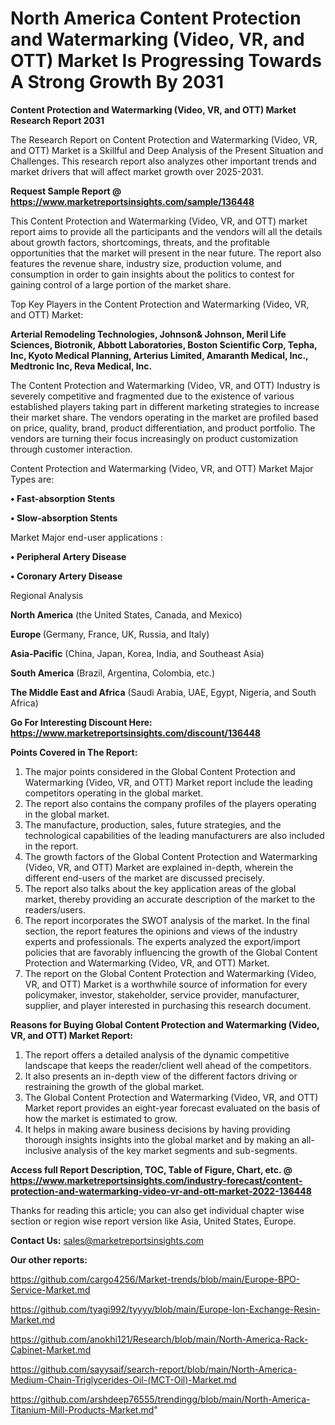 # North America Content Protection and Watermarking (Video, VR, and OTT) Market Is Progressing Towards A Strong Growth By 2031

<strong>Content Protection and Watermarking (Video, VR, and OTT) Market Research Report 2031</strong>

The Research Report on Content Protection and Watermarking (Video, VR, and OTT) Market is a Skillful and Deep Analysis of the Present Situation and Challenges. This research report also analyzes other important trends and market drivers that will affect market growth over 2025-2031.

<strong>Request Sample Report @ <a href=https://www.marketreportsinsights.com/sample/136448>https://www.marketreportsinsights.com/sample/136448</a></strong>

This Content Protection and Watermarking (Video, VR, and OTT) market report aims to provide all the participants and the vendors will all the details about growth factors, shortcomings, threats, and the profitable opportunities that the market will present in the near future. The report also features the revenue share, industry size, production volume, and consumption in order to gain insights about the politics to contest for gaining control of a large portion of the market share.

Top Key Players in the Content Protection and Watermarking (Video, VR, and OTT) Market:

<strong>Arterial Remodeling Technologies, Johnson& Johnson, Meril Life Sciences, Biotronik, Abbott Laboratories, Boston Scientific Corp, Tepha, Inc, Kyoto Medical Planning, Arterius Limited, Amaranth Medical, Inc., Medtronic Inc, Reva Medical, Inc.</strong>

The Content Protection and Watermarking (Video, VR, and OTT) Industry is severely competitive and fragmented due to the existence of various established players taking part in different marketing strategies to increase their market share. The vendors operating in the market are profiled based on price, quality, brand, product differentiation, and product portfolio. The vendors are turning their focus increasingly on product customization through customer interaction.

Content Protection and Watermarking (Video, VR, and OTT) Market Major Types are:

<strong>• Fast-absorption Stents

• Slow-absorption Stents</strong>

Market Major end-user applications :

<strong>• Peripheral Artery Disease

• Coronary Artery Disease</strong>

Regional Analysis

</u><strong><b>North America</b></strong> (the United States, Canada, and Mexico)

<strong><b>Europe </b></strong>(Germany, France, UK, Russia, and Italy)

<strong><b>Asia-Pacific</b></strong> (China, Japan, Korea, India, and Southeast Asia)

<strong><b>South America</b></strong> (Brazil, Argentina, Colombia, etc.)

<strong><b>The Middle East and Africa</b></strong> (Saudi Arabia, UAE, Egypt, Nigeria, and South Africa)

<strong>Go For Interesting Discount Here: <a href=https://www.marketreportsinsights.com/discount/136448>https://www.marketreportsinsights.com/discount/136448</a></strong>

<strong>Points Covered in The Report:</strong>
<ol>
  <li>The major points considered in the Global Content Protection and Watermarking (Video, VR, and OTT) Market report include the leading competitors operating in the global market.</li>
  <li>The report also contains the company profiles of the players operating in the global market.</li>
  <li>The manufacture, production, sales, future strategies, and the technological capabilities of the leading manufacturers are also included in the report.</li>
  <li>The growth factors of the Global Content Protection and Watermarking (Video, VR, and OTT) Market are explained in-depth, wherein the different end-users of the market are discussed precisely.</li>
  <li>The report also talks about the key application areas of the global market, thereby providing an accurate description of the market to the readers/users.</li>
  <li>The report incorporates the SWOT analysis of the market. In the final section, the report features the opinions and views of the industry experts and professionals. The experts analyzed the export/import policies that are favorably influencing the growth of the Global Content Protection and Watermarking (Video, VR, and OTT) Market.</li>
  <li>The report on the Global Content Protection and Watermarking (Video, VR, and OTT) Market is a worthwhile source of information for every policymaker, investor, stakeholder, service provider, manufacturer, supplier, and player interested in purchasing this research document.</li>
</ol>
<strong>Reasons for Buying Global Content Protection and Watermarking (Video, VR, and OTT) Market Report:</strong>

<ol>
  <li>The report offers a detailed analysis of the dynamic competitive landscape that keeps the reader/client well ahead of the competitors.</li>
  <li>It also presents an in-depth view of the different factors driving or restraining the growth of the global market.</li>
  <li>The Global Content Protection and Watermarking (Video, VR, and OTT) Market report provides an eight-year forecast evaluated on the basis of how the market is estimated to grow.</li>
  <li>It helps in making aware business decisions by having providing thorough insights insights into the global market and by making an all-inclusive analysis of the key market segments and sub-segments.</li>
</ol>
<strong>Access full Report Description, TOC, Table of Figure, Chart, etc. @ <a href=https://www.marketreportsinsights.com/industry-forecast/content-protection-and-watermarking-video-vr-and-ott-market-2022-136448>https://www.marketreportsinsights.com/industry-forecast/content-protection-and-watermarking-video-vr-and-ott-market-2022-136448</a></strong>


Thanks for reading this article; you can also get individual chapter wise section or region wise report version like Asia, United States, Europe.

<strong>Contact Us:</strong>
sales@marketreportsinsights.com

<strong>Our other reports:</strong>

<a href=https://github.com/cargo4256/Market-trends/blob/main/Europe-BPO-Service-Market.md>https://github.com/cargo4256/Market-trends/blob/main/Europe-BPO-Service-Market.md</a>

<a href=https://github.com/tyagi992/tyyyy/blob/main/Europe-Ion-Exchange-Resin-Market.md>https://github.com/tyagi992/tyyyy/blob/main/Europe-Ion-Exchange-Resin-Market.md</a>

<a href=https://github.com/anokhi121/Research/blob/main/North-America-Rack-Cabinet-Market.md>https://github.com/anokhi121/Research/blob/main/North-America-Rack-Cabinet-Market.md</a>

<a href=https://github.com/sayysaif/search-report/blob/main/North-America-Medium-Chain-Triglycerides-Oil-(MCT-Oil)-Market.md>https://github.com/sayysaif/search-report/blob/main/North-America-Medium-Chain-Triglycerides-Oil-(MCT-Oil)-Market.md</a>

<a href=https://github.com/arshdeep76555/trendingg/blob/main/North-America-Titanium-Mill-Products-Market.md>https://github.com/arshdeep76555/trendingg/blob/main/North-America-Titanium-Mill-Products-Market.md</a>"
